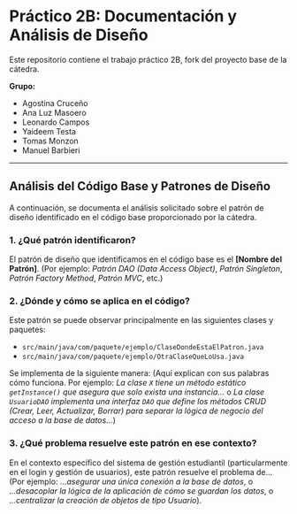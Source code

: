 # Práctico 2B: Documentación y Análisis de Diseño

Este repositorio contiene el trabajo práctico 2B, fork del proyecto base de la cátedra.

**Grupo:**
* Agostina Cruceño
* Ana Luz Masoero
* Leonardo Campos
* Yaideem Testa
* Tomas Monzon
* Manuel Barbieri

---

## Análisis del Código Base y Patrones de Diseño

A continuación, se documenta el análisis solicitado sobre el patrón de diseño identificado en el código base proporcionado por la cátedra.

### 1. ¿Qué patrón identificaron?

El patrón de diseño que identificamos en el código base es el **[Nombre del Patrón]**. 
(Por ejemplo: *Patrón DAO (Data Access Object)*, *Patrón Singleton*, *Patrón Factory Method*, *Patrón MVC*, etc.)

### 2. ¿Dónde y cómo se aplica en el código?

Este patrón se puede observar principalmente en las siguientes clases y paquetes:
* `src/main/java/com/paquete/ejemplo/ClaseDondeEstaElPatron.java`
* `src/main/java/com/paquete/ejemplo/OtraClaseQueLoUsa.java`

Se implementa de la siguiente manera: 
(Aquí explican con sus palabras cómo funciona. Por ejemplo: *La clase `X` tiene un método estático `getInstance()` que asegura que solo exista una instancia...* o *La clase `UsuarioDAO` implementa una interfaz `DAO` que define los métodos CRUD (Crear, Leer, Actualizar, Borrar) para separar la lógica de negocio del acceso a la base de datos...*)

### 3. ¿Qué problema resuelve este patrón en ese contexto?

En el contexto específico del sistema de gestión estudiantil (particularmente en el login y gestión de usuarios), este patrón resuelve el problema de...
(Por ejemplo: *...asegurar una única conexión a la base de datos*, o *...desacoplar la lógica de la aplicación de cómo se guardan los datos*, o *...centralizar la creación de objetos de tipo Usuario*).